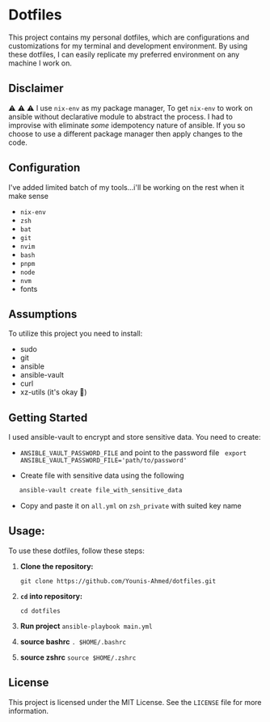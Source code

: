 
Dotfiles
=========

This project contains my personal dotfiles, which are configurations and customizations for my terminal and development environment. By using these dotfiles, I can easily replicate my preferred environment on any machine I work on.

Disclaimer
----------
⚠ ⚠ ⚠ 
I use `nix-env` as my package manager, To get `nix-env` to work on ansible without declarative module to abstract the process. I had to improvise with eliminate _some_ idempotency nature of ansible.
If you so choose to use a different package manager then apply changes to the code.

Configuration
----
I've added limited batch of my tools...i'll be working on the rest when it make sense
- `nix-env`
- `zsh`
- `bat`
- `git`
- `nvim`
- `bash`
- `pnpm`
- `node`
- `nvm`
- fonts

Assumptions
------

To utilize this project you need to install:
- sudo
- git
- ansible
- ansible-vault
- curl
- xz-utils (it's okay 🙂)


Getting Started
---------------

I used ansible-vault to encrypt and store sensitive data. You need to create:

- `ANSIBLE_VAULT_PASSWORD_FILE` and point to the password file
  ``` export ANSIBLE_VAULT_PASSWORD_FILE='path/to/password'```
  
- Create file with sensitive data using the following
```sh
   ansible-vault create file_with_sensitive_data
   ```
- Copy and paste it on `all.yml` on `zsh_private` with suited key name 

**Usage:**
--------

To use these dotfiles, follow these steps:

1. **Clone the repository:**

   ```
   git clone https://github.com/Younis-Ahmed/dotfiles.git
   ```

2. **`cd` into repository:**

   ```
   cd dotfiles
   ```

3. **Run project**
   ``` ansible-playbook main.yml ```

4. **source bashrc**
``` . $HOME/.bashrc ```

5. **source zshrc**
``` source $HOME/.zshrc ```

License
-------

This project is licensed under the MIT License. See the `LICENSE` file for more information.
